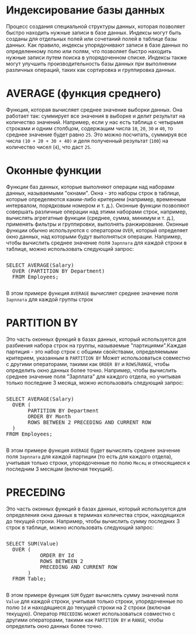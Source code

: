 <h1>Индексирование базы данных</h1>
<p>Процесс создания специальной структуры данных, которая позволяет быстро находить нужные записи в базе данных.
Индексы могут быть созданы для отдельных полей или сочетаний полей в таблице базы данных.
Как правило, индексы упорядочивают записи в базе данных по определенному полю или полям,
что позволяет быстро находить нужные записи путем поиска в упорядоченном списке.
Индексы также могут улучшить производительность базы данных при выполнении
различных операций, таких как сортировка и группировка данных.</p>
<h1>AVERAGE (функция среднего)</h1>
<p>Функция, которая вычисляет среднее значение выборки данных.
Она работает так: суммирует все значения в выборке и делит результат на количество значений.
Например, если у нас есть таблица с четырьмя строками и одним столбцом, содержащим числа <code>10</code>, <code>20</code>, <code>30</code> и <code>40</code>,
то среднее значение будет равно <code>25</code>.
Это можно посчитать, суммируя все числа <code>(10 + 20 + 30 + 40)</code>
и деля полученный результат (<code>100</code>) на количество чисел (<code>4</code>), что даст <code>25</code>.</p>
<h1>Оконные функции</h1>
<p>Функции баз данных, которые выполняют операции над наборами данных, называемыми "окнами".
Окна - это наборы строк в таблице, которые определяются каким-либо критерием
(например, временным интервалом, порядковым номером и т. д.).
Оконные функции позволяют совершать различные операции над этими наборами строк,
например, вычислять агрегатные функции (среднее, сумма, минимум и т. д.),
применять фильтры и группировки, выполнять ранжирование.
Оконные функции обычно используются с оператором <code>OVER</code>,
который определяет окно данных, над которыми будут выполняться операции.
Например, чтобы вычислить среднее значение поля <code>Зарплата</code> для каждой строки в таблице, можно использовать следующий запрос:</p>
<div class="code" style="border-radius:.375rem .375rem;"><div class="highlight"><pre><div class="highlight"><pre><span></span><span class="k">SELECT</span><span class="w"> </span><span class="n">AVERAGE</span><span class="p">(</span><span class="n">Salary</span><span class="p">)</span><br><span class="w">  </span><span class="n">OVER</span><span class="w"> </span><span class="p">(</span><span class="n">PARTITION</span><span class="w"> </span><span class="k">BY</span><span class="w"> </span><span class="n">Department</span><span class="p">)</span><br><span class="w">  </span><span class="k">FROM</span><span class="w"> </span><span class="n">Employees</span><span class="p">;</span><br></pre></div></pre></div></div>

<p>В этом примере функция <code>AVERAGE</code> вычисляет среднее значение поля <code>Зарплата</code> для каждой группы строк</p>
<h1>PARTITION BY</h1>
<p>Это часть оконных функций в базах данных, который используется для разбиения
набора строк на группы, называемые "партициями".Каждая партиция - это набор строк
с общими свойствами, определяемыми критерием, указанным в <code>PARTITION BY</code>
Может использоваться совместно с другими операторами,
такими как <code>ORDER BY</code> и <code>ROWS</code>/<code>RANGE</code>, чтобы определить окно данных более точно.
Например, чтобы вычислить среднее значение поля "Зарплата" для каждого отдела,
но учитывая только последние 3 месяца, можно использовать следующий запрос:</p>
<div class="code" style="border-radius:.375rem .375rem;"><div class="highlight"><pre><div class="highlight"><pre><span></span><span class="k">SELECT</span><span class="w"> </span><span class="n">AVERAGE</span><span class="p">(</span><span class="n">Salary</span><span class="p">)</span><br><span class="w">  </span><span class="n">OVER</span><span class="w"> </span><span class="p">(</span><br><span class="w">       </span><span class="n">PARTITION</span><span class="w"> </span><span class="k">BY</span><span class="w"> </span><span class="n">Department</span><br><span class="w">       </span><span class="k">ORDER</span><span class="w"> </span><span class="k">BY</span><span class="w"> </span><span class="k">Month</span><br><span class="w">       </span><span class="k">ROWS</span><span class="w"> </span><span class="k">BETWEEN</span><span class="w"> </span><span class="mi">2</span><span class="w"> </span><span class="n">PRECEDING</span><span class="w"> </span><span class="k">AND</span><span class="w"> </span><span class="k">CURRENT</span><span class="w"> </span><span class="k">ROW</span><br><span class="w">  </span><span class="p">)</span><br><span class="k">FROM</span><span class="w"> </span><span class="n">Employees</span><span class="p">;</span><br></pre></div></pre></div></div>
<p>В этом примере функция <code>AVERAGE</code> будет вычислять среднее значение поля <code>Зарплата</code>
для каждой партиции (то есть для каждого отдела), учитывая только строки,
упорядоченные по полю <code>Месяц</code> и относящиеся к
последним 3 месяцам (включая текущий).</p>
<h1>PRECEDING</h1>
<p>Это часть оконных функций в базах данных, который используется для определения окна данных
в терминах количества строк, находящихся до текущей строки.
Например, чтобы вычислить сумму последних 3 строк в таблице, можно использовать следующий запрос:</p>
<div class="code" style="border-radius:.375rem .375rem;"><div class="highlight"><pre><div class="highlight"><pre><span></span><span class="k">SELECT</span><span class="w"> </span><span class="k">SUM</span><span class="p">(</span><span class="n">Value</span><span class="p">)</span><br><span class="w">  </span><span class="n">OVER</span><span class="w"> </span><span class="p">(</span><br><span class="w">           </span><span class="k">ORDER</span><span class="w"> </span><span class="k">BY</span><span class="w"> </span><span class="n">Id</span><br><span class="w">           </span><span class="k">ROWS</span><span class="w"> </span><span class="k">BETWEEN</span><span class="w"> </span><span class="mi">2</span><br><span class="w">           </span><span class="n">PRECEDING</span><span class="w"> </span><span class="k">AND</span><span class="w"> </span><span class="k">CURRENT</span><span class="w"> </span><span class="k">ROW</span><br><span class="w">       </span><span class="p">)</span><br><span class="w">  </span><span class="k">FROM</span><span class="w"> </span><span class="k">Table</span><span class="p">;</span><br></pre></div></pre></div></div>

<p>В этом примере функция <code>SUM</code> будет вычислять сумму значений поля <code>Value</code> для каждой строки,
учитывая только строки, упорядоченные по полю <code>Id</code> и находящиеся до текущей строки на 2 строки (включая текущую).
Оператор <code>PRECEDING</code> может использоваться совместно с другими операторами, такими как <code>PARTITION BY</code> и <code>RANGE</code>,
чтобы определить окно данных более точно.</p>